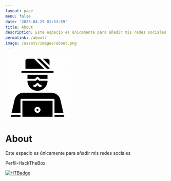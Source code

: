 ```yaml
---
layout: page
menu: false
date: '2023-04-29 01:53:59'
title: About
description: Este espacio es únicamente para añadir mis redes sociales.
permalink: /about/
image: /assets/images/about.png
---
```


<img class="img-rounded" src="/assets/img/uploads/profile.png" alt="Thiago Rossener" width="200">

# About

Este espacio es únicamente para añadir mis redes sociales

<a target="_blank" href="https://github.com/elc4br4" class="btn btn-dark"><i class="fab fa-github"></i></a>
<a target="_blank" href="https://twitter.com/elc4br4_hacking" class="btn btn-dark"><i class="fab fa-twitter"></i></a>


Perfil-HackTheBox:

[![HTBadge](https://www.hackthebox.eu/badge/image/533771)](https://www.hackthebox.com/home/users/profile/533771)

